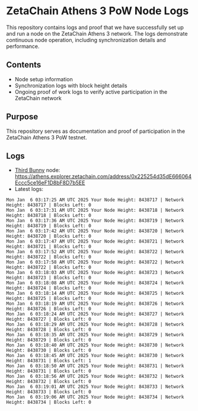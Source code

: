 # ZetaChain Athens 3 PoW Node Logs
This repository contains logs and proof that we have successfully set up and run a node on the ZetaChain Athens 3 network. The logs demonstrate continuous node operation, including synchronization details and performance.

## Contents
- Node setup information
- Synchronization logs with block height details
- Ongoing proof of work logs to verify active participation in the ZetaChain network

## Purpose
This repository serves as documentation and proof of participation in the ZetaChain Athens 3 PoW testnet.

## Logs

- [Third Bunny](https://thirdbunny.xyz/) node: https://athens.explorer.zetachain.com/address/0x225254d35dE666064Eccc5ce16eF1D8bF8D7b5EE
- Latest logs:
```
Mon Jan  6 03:17:25 AM UTC 2025 Your Node Height: 8438717 | Network Height: 8438717 | Blocks Left: 0
Mon Jan  6 03:17:31 AM UTC 2025 Your Node Height: 8438718 | Network Height: 8438718 | Blocks Left: 0
Mon Jan  6 03:17:36 AM UTC 2025 Your Node Height: 8438719 | Network Height: 8438719 | Blocks Left: 0
Mon Jan  6 03:17:42 AM UTC 2025 Your Node Height: 8438720 | Network Height: 8438720 | Blocks Left: 0
Mon Jan  6 03:17:47 AM UTC 2025 Your Node Height: 8438721 | Network Height: 8438721 | Blocks Left: 0
Mon Jan  6 03:17:52 AM UTC 2025 Your Node Height: 8438722 | Network Height: 8438722 | Blocks Left: 0
Mon Jan  6 03:17:58 AM UTC 2025 Your Node Height: 8438722 | Network Height: 8438722 | Blocks Left: 0
Mon Jan  6 03:18:03 AM UTC 2025 Your Node Height: 8438723 | Network Height: 8438723 | Blocks Left: 0
Mon Jan  6 03:18:08 AM UTC 2025 Your Node Height: 8438724 | Network Height: 8438724 | Blocks Left: 0
Mon Jan  6 03:18:14 AM UTC 2025 Your Node Height: 8438725 | Network Height: 8438725 | Blocks Left: 0
Mon Jan  6 03:18:19 AM UTC 2025 Your Node Height: 8438726 | Network Height: 8438726 | Blocks Left: 0
Mon Jan  6 03:18:24 AM UTC 2025 Your Node Height: 8438727 | Network Height: 8438727 | Blocks Left: 0
Mon Jan  6 03:18:29 AM UTC 2025 Your Node Height: 8438728 | Network Height: 8438728 | Blocks Left: 0
Mon Jan  6 03:18:35 AM UTC 2025 Your Node Height: 8438729 | Network Height: 8438729 | Blocks Left: 0
Mon Jan  6 03:18:40 AM UTC 2025 Your Node Height: 8438730 | Network Height: 8438730 | Blocks Left: 0
Mon Jan  6 03:18:45 AM UTC 2025 Your Node Height: 8438730 | Network Height: 8438731 | Blocks Left: 1
Mon Jan  6 03:18:50 AM UTC 2025 Your Node Height: 8438731 | Network Height: 8438731 | Blocks Left: 0
Mon Jan  6 03:18:56 AM UTC 2025 Your Node Height: 8438732 | Network Height: 8438732 | Blocks Left: 0
Mon Jan  6 03:19:01 AM UTC 2025 Your Node Height: 8438733 | Network Height: 8438733 | Blocks Left: 0
Mon Jan  6 03:19:06 AM UTC 2025 Your Node Height: 8438734 | Network Height: 8438734 | Blocks Left: 0
```
